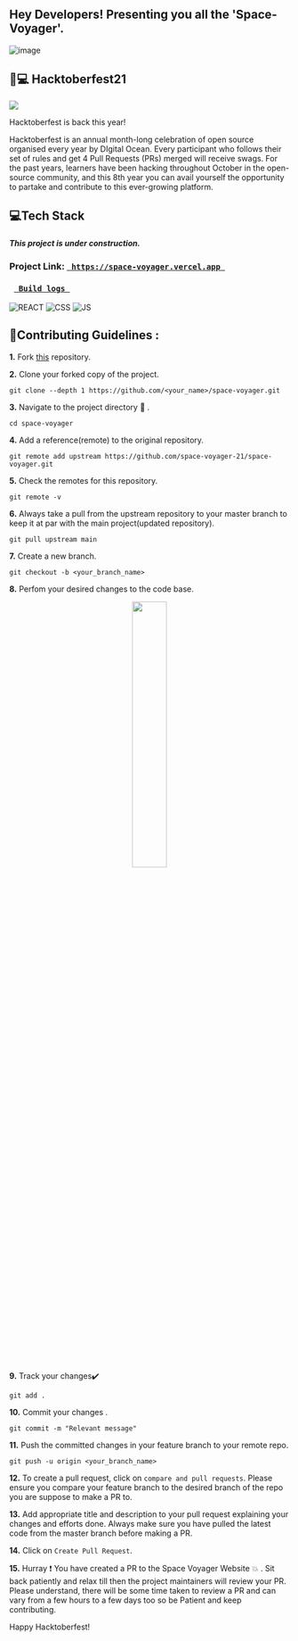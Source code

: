 <h2>Hey Developers! Presenting you all the 'Space-Voyager'. </h2>



![image](https://user-images.githubusercontent.com/79041510/135713409-d8a7a0c6-e5e4-4c6e-891c-dbaf0e750935.png)




## 🏅💻 Hacktoberfest21
![](https://hacktoberfest.digitalocean.com/_nuxt/img/logo-hacktoberfest-full.f42e3b1.svg)

Hacktoberfest is back this year! 

Hacktoberfest is an annual month-long celebration of open source organised every year by DIgital Ocean. Every participant who follows their set of rules and get 4 Pull Requests (PRs) merged will receive swags. For the past years, learners have been hacking throughout October in the open-source community, and this 8th year you can avail yourself the opportunity to partake and contribute to this ever-growing platform.


## 💻Tech Stack
<h4> <i> This project is under construction. </i> </h4>
<h3>Project Link: <code><a href="https://space-voyager.vercel.app"> https://space-voyager.vercel.app </a> </code> </h3>
<h3> <code> <a href="https://vercel.com/space-v/space-voyager/A6vXUA9bdQ5AZGFDAQLt2YEYVM1v"> Build logs </a> </code> </h3>
 
 
![REACT](https://img.shields.io/badge/React-20232A?style=for-the-badge&logo=react&logoColor=61DAFB)
![CSS](https://img.shields.io/badge/css3%20-%231572B6.svg?&style=for-the-badge&logo=css3&logoColor=white)
![JS](https://img.shields.io/badge/javascript%20-%23323330.svg?&style=for-the-badge&logo=javascript&logoColor=%23F7DF1E)
  


## 📌Contributing Guidelines :
**1.**  Fork [this](https://github.com/space-voyager-21/space-voyager.git) repository.

**2.**  Clone your forked copy of the project.
```
git clone --depth 1 https://github.com/<your_name>/space-voyager.git
```
**3.** Navigate to the project directory :file_folder: .
```
cd space-voyager
```
**4.** Add a reference(remote) to the original repository.
```
git remote add upstream https://github.com/space-voyager-21/space-voyager.git
```
**5.** Check the remotes for this repository.
```
git remote -v
```
**6.** Always take a pull from the upstream repository to your master branch to keep it at par with the main project(updated repository).
```
git pull upstream main
```
**7.** Create a new branch.
```
git checkout -b <your_branch_name>
```
**8.** Perfom your desired changes to the code base.
<p align="center"><img width=35% src="https://media2.giphy.com/media/L1R1tvI9svkIWwpVYr/giphy.gif?cid=ecf05e47pzi2rpig0vc8pjusra8hiai1b91zgiywvbubu9vu&rid=giphy.gif"></p>

**9.** Track your changes:heavy_check_mark: 
```
git add . 
```
**10.** Commit your changes .
```
git commit -m "Relevant message"
```
**11.** Push the committed changes in your feature branch to your remote repo.
```
git push -u origin <your_branch_name>
```
**12.** To create a pull request, click on `compare and pull requests`. Please ensure you compare your feature branch to the desired branch of the repo you are suppose to make a PR to.

**13.** Add appropriate title and description to your pull request explaining your changes and efforts done. Always make sure you have pulled the latest code from the master branch before making a PR.

**14.** Click on `Create Pull Request`.

**15.** Hurray ❗ You have created a PR to the Space Voyager Website 💥 . Sit back patiently and relax till then the project maintainers will review your PR. Please understand, there will be some time taken to review a PR and can vary from a few hours to a few days too so be Patient and keep contributing.

Happy Hacktoberfest!

